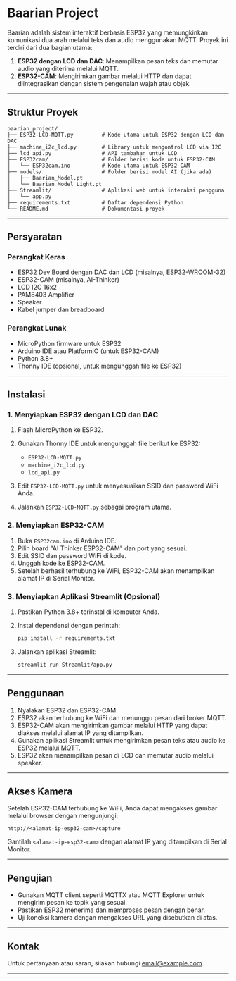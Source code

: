 # Baarian Project

Baarian adalah sistem interaktif berbasis ESP32 yang memungkinkan komunikasi dua arah melalui teks dan audio menggunakan MQTT. Proyek ini terdiri dari dua bagian utama:

1. **ESP32 dengan LCD dan DAC**: Menampilkan pesan teks dan memutar audio yang diterima melalui MQTT.
2. **ESP32-CAM**: Mengirimkan gambar melalui HTTP dan dapat diintegrasikan dengan sistem pengenalan wajah atau objek.

---

## Struktur Proyek

```
baarian_project/
├── ESP32-LCD-MQTT.py         # Kode utama untuk ESP32 dengan LCD dan DAC
├── machine_i2c_lcd.py        # Library untuk mengontrol LCD via I2C
├── lcd_api.py                # API tambahan untuk LCD
├── ESP32cam/                 # Folder berisi kode untuk ESP32-CAM
│   └── ESP32cam.ino          # Kode utama untuk ESP32-CAM
├── models/                   # Folder berisi model AI (jika ada)
│   ├── Baarian_Model.pt
│   └── Baarian_Model_Light.pt
├── Streamlit/                # Aplikasi web untuk interaksi pengguna
│   └── app.py
├── requirements.txt          # Daftar dependensi Python
└── README.md                 # Dokumentasi proyek
```

---

## Persyaratan

### Perangkat Keras

* ESP32 Dev Board dengan DAC dan LCD (misalnya, ESP32-WROOM-32)
* ESP32-CAM (misalnya, AI-Thinker)
* LCD I2C 16x2
* PAM8403 Amplifier
* Speaker
* Kabel jumper dan breadboard

### Perangkat Lunak

* MicroPython firmware untuk ESP32
* Arduino IDE atau PlatformIO (untuk ESP32-CAM)
* Python 3.8+
* Thonny IDE (opsional, untuk mengunggah file ke ESP32)

---

## Instalasi

### 1. Menyiapkan ESP32 dengan LCD dan DAC

1. Flash MicroPython ke ESP32.
2. Gunakan Thonny IDE untuk mengunggah file berikut ke ESP32:

   * `ESP32-LCD-MQTT.py`
   * `machine_i2c_lcd.py`
   * `lcd_api.py`
3. Edit `ESP32-LCD-MQTT.py` untuk menyesuaikan SSID dan password WiFi Anda.
4. Jalankan `ESP32-LCD-MQTT.py` sebagai program utama.

### 2. Menyiapkan ESP32-CAM

1. Buka `ESP32cam.ino` di Arduino IDE.
2. Pilih board "AI Thinker ESP32-CAM" dan port yang sesuai.
3. Edit SSID dan password WiFi di kode.
4. Unggah kode ke ESP32-CAM.
5. Setelah berhasil terhubung ke WiFi, ESP32-CAM akan menampilkan alamat IP di Serial Monitor.

### 3. Menyiapkan Aplikasi Streamlit (Opsional)

1. Pastikan Python 3.8+ terinstal di komputer Anda.
2. Instal dependensi dengan perintah:

   ```bash
   pip install -r requirements.txt
   ```
3. Jalankan aplikasi Streamlit:

   ```bash
   streamlit run Streamlit/app.py
   ```

---

## Penggunaan

1. Nyalakan ESP32 dan ESP32-CAM.
2. ESP32 akan terhubung ke WiFi dan menunggu pesan dari broker MQTT.
3. ESP32-CAM akan mengirimkan gambar melalui HTTP yang dapat diakses melalui alamat IP yang ditampilkan.
4. Gunakan aplikasi Streamlit untuk mengirimkan pesan teks atau audio ke ESP32 melalui MQTT.
5. ESP32 akan menampilkan pesan di LCD dan memutar audio melalui speaker.

---

## Akses Kamera

Setelah ESP32-CAM terhubung ke WiFi, Anda dapat mengakses gambar melalui browser dengan mengunjungi:

```
http://<alamat-ip-esp32-cam>/capture
```

Gantilah `<alamat-ip-esp32-cam>` dengan alamat IP yang ditampilkan di Serial Monitor.

---

## Pengujian

* Gunakan MQTT client seperti MQTTX atau MQTT Explorer untuk mengirim pesan ke topik yang sesuai.
* Pastikan ESP32 menerima dan memproses pesan dengan benar.
* Uji koneksi kamera dengan mengakses URL yang disebutkan di atas.

---

## Kontak

Untuk pertanyaan atau saran, silakan hubungi [email@example.com](cettaanantamaulana@gmail.com).

---
